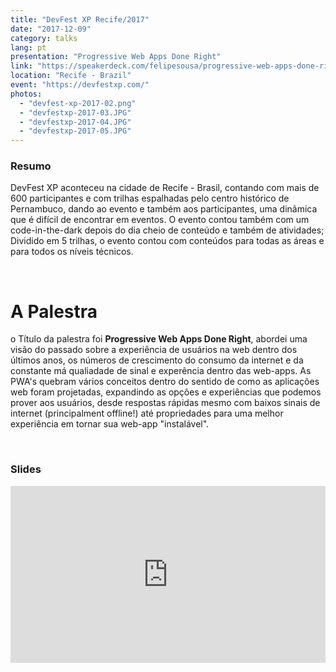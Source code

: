 ```yaml
---
title: "DevFest XP Recife/2017"
date: "2017-12-09"
category: talks
lang: pt
presentation: "Progressive Web Apps Done Right"
link: "https://speakerdeck.com/felipesousa/progressive-web-apps-done-right"
location: "Recife - Brazil"
event: "https://devfestxp.com/"
photos:
  - "devfest-xp-2017-02.png"
  - "devfestxp-2017-03.JPG"
  - "devfestxp-2017-04.JPG"
  - "devfestxp-2017-05.JPG"
---
```


### Resumo

DevFest XP aconteceu na cidade de Recife - Brasil, contando com mais de 600 participantes e com trilhas espalhadas pelo centro histórico de Pernambuco, dando ao evento e também aos participantes, uma dinâmica que é difícil de encontrar em eventos. O evento contou também com um code-in-the-dark depois do dia cheio de conteúdo e também de atividades; Dividido em 5 trilhas, o evento contou com conteúdos para todas as áreas e para todos os níveis técnicos.

<br />

# A Palestra

o Título da palestra foi **Progressive Web Apps Done Right**, abordei uma visão do passado sobre a experiência de usuários na web dentro dos últimos anos, os números de crescimento do consumo da internet e da constante má qualiadade de sinal e experência dentro das web-apps. As PWA's quebram vários conceitos dentro do sentido de como as aplicações web foram projetadas, expandindo as opções e experiências que podemos prover aos usuários, desde respostas rápidas mesmo com baixos sinais de internet (principalment offline!) até propriedades para uma melhor experiência em tornar sua web-app "instalável".

<br />

### Slides

<div style="left: 0; width: 100%; height: 0; position: relative; padding-bottom: 56.1972%;"><iframe src="https://speakerdeck.com/player/5fbd94105d044b36adc29d5ac52763b2" style="border: 0; top: 0; left: 0; width: 100%; height: 100%; position: absolute;" allowfullscreen scrolling="no" allow="encrypted-media"></iframe></div>
